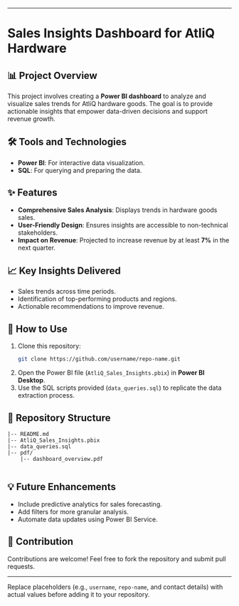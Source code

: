 
---

# Sales Insights Dashboard for AtliQ Hardware  

## 📊 Project Overview  
This project involves creating a **Power BI dashboard** to analyze and visualize sales trends for AtliQ hardware goods. The goal is to provide actionable insights that empower data-driven decisions and support revenue growth.

## 🛠️ Tools and Technologies  
- **Power BI**: For interactive data visualization.  
- **SQL**: For querying and preparing the data.  

## ✨ Features  
- **Comprehensive Sales Analysis**: Displays trends in hardware goods sales.  
- **User-Friendly Design**: Ensures insights are accessible to non-technical stakeholders.  
- **Impact on Revenue**: Projected to increase revenue by at least **7%** in the next quarter.  

## 📈 Key Insights Delivered  
- Sales trends across time periods.  
- Identification of top-performing products and regions.  
- Actionable recommendations to improve revenue.  

## 🚀 How to Use  
1. Clone this repository:  
   ```bash  
   git clone https://github.com/username/repo-name.git  
   ```  
2. Open the Power BI file (`AtliQ_Sales_Insights.pbix`) in **Power BI Desktop**.  
3. Use the SQL scripts provided (`data_queries.sql`) to replicate the data extraction process.  

## 📂 Repository Structure  
```plaintext  
|-- README.md  
|-- AtliQ_Sales_Insights.pbix  
|-- data_queries.sql  
|-- pdf/  
    |-- dashboard_overview.pdf 
    
```  

## 💡 Future Enhancements  
- Include predictive analytics for sales forecasting.  
- Add filters for more granular analysis.  
- Automate data updates using Power BI Service.  

## 🤝 Contribution  
Contributions are welcome! Feel free to fork the repository and submit pull requests.  



--- 

Replace placeholders (e.g., `username`, `repo-name`, and contact details) with actual values before adding it to your repository.
